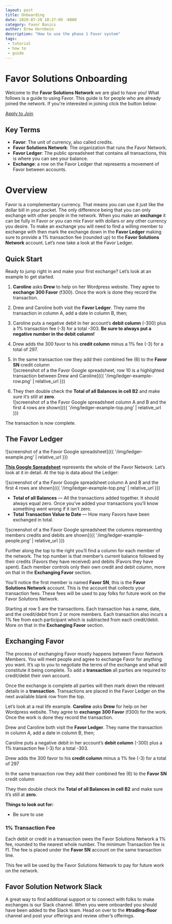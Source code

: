 ```yaml
---
layout: post
title: Onboarding
date: 2020-07-20 10:27:09 -0800
category: Favor Basics
author: Drew Hornbein
description: "How to use the phase 1 Favor system"
tags: 
 - tutorial 
 - how to
 - guide
---
```


# Favor Solutions Onboarding

Welcome to the **Favor Solutions Network** we are glad to have you! What follows is a guide to using Favor. This guide is for people who are already joined the network. If you're interested in joining click the button below:

<a href="{{ '/join/' | relative_url }}" class="button">Apply to Join</a>

## **Key Terms**

*   **Favor**: The unit of currency, also called credits.
*   **Favor Solutions Network**: The organization that runs the Favor Network.
*   **Favor Ledger**: The public spreadsheet that contains all transactions, this is where you can see your balance.
*   **Exchange**: a row on the Favor Ledger that represents a movement of Favor between accounts.

# **Overview**

Favor is a complementary currency. That means you can use it just like the dollar bill in your pocket. The only difference being that you can only exchange with other people in the network. When you make an **exchange** it can be fully in Favor or you can mix Favor with dollars or any other currency you desire. To make an exchange you will need to find a willing member to exchange with then mark the exchange down in the **Favor Ledger** making sure to provide a 1% transaction fee (rounded up) to the **Favor Solutions Network** account. Let’s now take a look at the Favor Ledger.

## **Quick Start**

Ready to jump right in and make your first exchange? Let’s look at an example to get started.

1.  **Caroline** asks **Drew** to help on her Wordpress website. They agree to **exchange 300 Favor** (f300). Once the work is done they record the transaction.
2.  Drew and Caroline both visit the **Favor Ledger**. They name the transaction in column A, add a date in column B, then;

1.  Caroline puts a negative debit in her account’s **debit column** (-300) plus a 1% transaction fee (-3) for a total -303\. **Be sure to always put a negative number in the debit column!**
2.  Drew adds the 300 favor to his **credit column** minus a 1% fee (-3) for a total of 297.
3.  In the same transaction row they add their combined fee (6) to the **Favor SN** credit column  
    ![screenshot of a the Favor Google spreadsheet, row 10 is a highlighted transaction between Drew and Caroline]({{ '/img/ledger-example-row.png' | relative_url }})

4.  They then double check the **Total of all Balances in cell B2** and make sure it’s still at **zero**.  
    ![screenshot of a the Favor Google spreadsheet column A and B and the first 4 rows are shown]({{ '/img/ledger-example-top.png' | relative_url }})

The transaction is now complete.

## **The Favor Ledger**

![screenshot of a the Favor Google spreadsheet]({{ '/img/ledger-example.png' | relative_url }})

[**This Google Spreadsheet**](https://docs.google.com/spreadsheets/d/1Xyb_-E2oOcLuGqHqx1rV3twOe_tGDtN2JeV-pa11TqM/edit?) represents the whole of the Favor Network. Let’s look at it in detail. At the top is data about the Ledger:

![screenshot of a the Favor Google spreadsheet column A and B and the first 4 rows are shown]({{ '/img/ledger-example-top.png' | relative_url }})

*   **Total of all Balances** — All the transactions added together. It should always equal zero. Once you’ve added your transactions you’ll know something went wrong if it isn’t zero.
*   **Total Transaction Value to Date** — How many Favors have been exchanged in total.

![screenshot of a the Favor Google spreadsheet the columns representing members credits and debits are shown]({{ '/img/ledger-example-people.png' | relative_url }})

Further along the top to the right you’ll find a column for each member of the network. The top number is that member’s current balance followed by their credits (Favors they have received) and debits (Favors they have spent). Each member controls only their own credit and debit column, more on that in the **Exchanging Favor** section.

You’ll notice the first member is named **Favor SN**, this is the **Favor Solutions Network** account. This is the account that collects your transaction fees. These fees will be used to pay folks for future work on the Favor Solutions Network.

Starting at row 5 are the transactions. Each transaction has a name, date, and the credit/debit from 2 or more members. Each transaction also incurs a 1% fee from each participant which is subtracted from each credit/debit. More on that in the **Exchanging Favor** section.

## **Exchanging Favor**

The process of exchanging Favor mostly happens between Favor Network Members. You will meet people and agree to exchange Favor for anything you want. It’s up to you to negotiate the terms of the exchange and what will constitute it being complete. To add a **transaction** all parties are required to credit/debit their own account.

Once the exchange is complete all parties will then mark down the relevant details in a **transaction**. Transactions are placed in the Favor Ledger on the next available blank row from the top.

Let’s look at a real life example. **Caroline** asks **Drew** for help on her Wordpress website. They agree to **exchange 300 Favor** (f300) for the work. Once the work is done they record the transaction.

Drew and Caroline both visit the **Favor Ledger**. They name the transaction in column A, add a date in column B, then;

Caroline puts a negative debit in her account’s **debit column** (-300) plus a 1% transaction fee (-3) for a total -303.

Drew adds the 300 favor to his **credit column** minus a 1% fee (-3) for a total of 297

In the same transaction row they add their combined fee (6) to the **Favor SN** credit column

They then double check the **Total of all Balances in cell B2** and make sure it’s still at **zero**.

**Things to look out for:**

*   Be sure to use

### 1% Transaction Fee

Each debit or credit in a transaction owes the Favor Solutions Network a 1% fee, rounded to the nearest whole number. The minimum Transaction fee is f1\. The fee is placed under the **Favor SN** account on the same transaction line.

This fee will be used by the Favor Solutions Network to pay for future work on the network.

## **Favor Solution Network Slack**

A great way to find additional support or to connect with folks to make exchanges is our Slack channel. When you were onboarded you should have been added to the Slack team. Head on over to the **#trading-floor** channel and post your offerings and review other’s offerings.